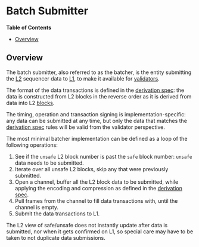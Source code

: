 # Batch Submitter

<!-- START doctoc generated TOC please keep comment here to allow auto update -->
<!-- DON'T EDIT THIS SECTION, INSTEAD RE-RUN doctoc TO UPDATE -->
**Table of Contents**

- [Overview](#overview)

<!-- END doctoc generated TOC please keep comment here to allow auto update -->

<!-- All glossary references in this file. -->
[g-block]: ../glossary.md#block
[g-l1]: ../glossary.md#layer-1-l1
[g-l2]: ../glossary.md#layer-2-l2
[g-validator]: ../glossary.md#validator
[derivation spec]: derivation.md

## Overview

The batch submitter, also referred to as the batcher, is the entity submitting the [L2][g-l2] sequencer data to
[L1][g-l1], to make it available for [validators][g-validator].

The format of the data transactions is defined in the [derivation spec]:
the data is constructed from L2 blocks in the reverse order as it is derived from data into L2 [blocks][g-block].

The timing, operation and transaction signing is implementation-specific: any data can be submitted at any time,
but only the data that matches the [derivation spec] rules will be valid from the validator perspective.

The most minimal batcher implementation can be defined as a loop of the following operations:

1. See if the `unsafe` L2 block number is past the `safe` block number: `unsafe` data needs to be submitted.
2. Iterate over all unsafe L2 blocks, skip any that were previously submitted.
3. Open a channel, buffer all the L2 block data to be submitted,
   while applying the encoding and compression as defined in the [derivation spec].
4. Pull frames from the channel to fill data transactions with, until the channel is empty.
5. Submit the data transactions to L1.

The L2 view of safe/unsafe does not instantly update after data is submitted, nor when it gets confirmed on L1,
so special care may have to be taken to not duplicate data submissions.
